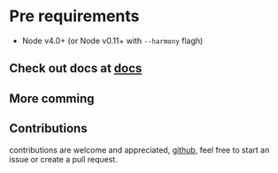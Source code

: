 # Pre requirements
- Node v4.0+ (or Node v0.11+ with `--harmony` flagh)


## Check out docs at [docs](http://http-ts.github.io/)

## More comming

## Contributions
contributions are welcome and appreciated, [github](https://github.com/http-ts/http-ts), feel free to start an issue or create a pull request.
